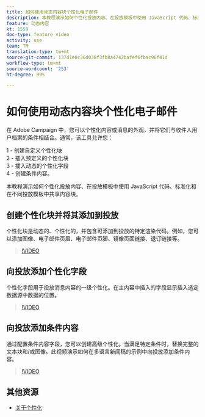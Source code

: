 ```yaml
---
title: 如何使用动态内容块个性化电子邮件
description: 本教程演示如何个性化投放内容、在投放模板中使用 JavaScript 代码、标准化和在不同投放模板中共享内容块。
feature: 动态内容
kt: 1559
doc-type: feature video
activity: use
team: TM
translation-type: tm+mt
source-git-commit: 137d1e0c36d038f3fb8a4742bafef6fbac96f41d
workflow-type: tm+mt
source-wordcount: '253'
ht-degree: 99%

---
```



# 如何使用动态内容块个性化电子邮件

在 Adobe Campaign 中，您可以个性化内容或消息的外观，并将它们与收件人用户档案的条件相结合。通常，该工具允许您：

1 - 创建自定义个性化块\
2 - 插入预定义的个性化块\
3 - 插入动态的个性化字段\
4 - 创建条件内容。

本教程演示如何个性化投放内容、在投放模板中使用 JavaScript 代码、标准化和在不同投放模板中共享内容块。

## 创建个性化块并将其添加到投放

个性化块是动态的、个性化的，并包含可添加到投放的特定渲染代码。例如，您可以添加图像、电子邮件页眉、电子邮件页脚、镜像页面链接、退订链接等。

>[!VIDEO](https://video.tv.adobe.com/v/24924?quality=12)

## 向投放添加个性化字段

个性化字段用于投放消息内容的一级个性化。在主内容中插入的字段显示插入选定数据源中数据的位置。

>[!VIDEO](https://video.tv.adobe.com/v/24925?quality=12)

## 向投放添加条件内容

通过配置条件内容字段，您可以创建高级个性化。当满足特定条件时，替换完整的文本块和/或图像。此视频演示如何在多语言新闻稿的示例中向投放添加条件内容。

>[!VIDEO](https://video.tv.adobe.com/v/24926?quality=12)

## 其他资源

* [关于个性化](https://docs.adobe.com/content/help/zh-Hans/campaign-classic/using/sending-messages/personalizing-deliveries/about-personalization.html)

